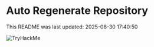 # Auto Regenerate Repository

This README was last updated: 2025-08-30 17:40:50

 ![TryHackMe](https://tryhackme.com/badge/533634)